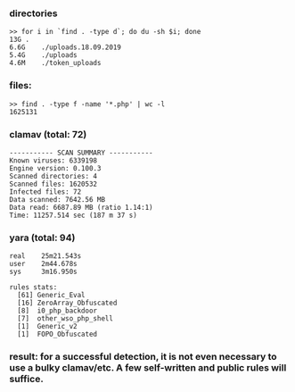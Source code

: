### directories
```
>> for i in `find . -type d`; do du -sh $i; done
13G	.
6.6G	./uploads.18.09.2019
5.4G	./uploads
4.6M	./token_uploads
```

### files:
```
>> find . -type f -name '*.php' | wc -l
1625131
```

### clamav (total: 72)
```
----------- SCAN SUMMARY -----------
Known viruses: 6339198
Engine version: 0.100.3
Scanned directories: 4
Scanned files: 1620532
Infected files: 72
Data scanned: 7642.56 MB
Data read: 6687.89 MB (ratio 1.14:1)
Time: 11257.514 sec (187 m 37 s)
```

### yara (total: 94)
```
real    25m21.543s
user    2m44.678s
sys     3m16.950s

rules stats:
  [61] Generic_Eval
  [16] ZeroArray_Obfuscated
  [8]  i0_php_backdoor
  [7]  other_wso_php_shell
  [1]  Generic_v2
  [1]  FOPO_Obfuscated
```

### result: for a successful detection, it is not even necessary to use a bulky clamav/etc. A few self-written and public rules will suffice.
